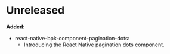 # Unreleased
**Added:**
- react-native-bpk-component-pagination-dots:
  - Introducing the React Native pagination dots component.
